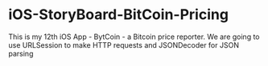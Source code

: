 # iOS-StoryBoard-BitCoin-Pricing
This is my 12th iOS App - BytCoin - a Bitcoin price reporter. We are going to use URLSession to make HTTP requests and JSONDecoder for JSON parsing
